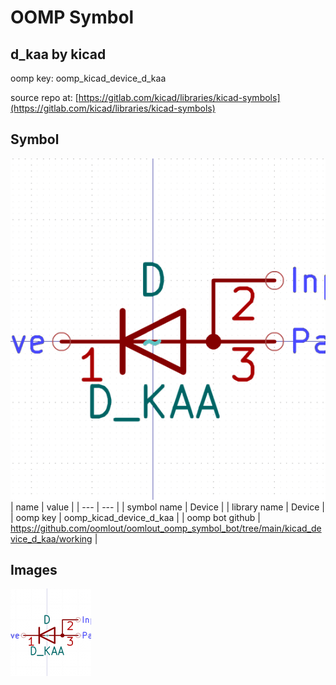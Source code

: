 # OOMP Symbol  
## d_kaa  by kicad  
  
oomp key: oomp_kicad_device_d_kaa  
  
source repo at: [https://gitlab.com/kicad/libraries/kicad-symbols](https://gitlab.com/kicad/libraries/kicad-symbols)  
## Symbol  
  
[![working.png](working_600.png)](working.png)  
| name | value | 
| --- | --- | 
| symbol name | Device | 
| library name | Device | 
| oomp key | oomp_kicad_device_d_kaa | 
| oomp bot github | https://github.com/oomlout/oomlout_oomp_symbol_bot/tree/main/kicad_device_d_kaa/working | 
## Images  
  
[![working.png](working_140.png)](working.png)  
